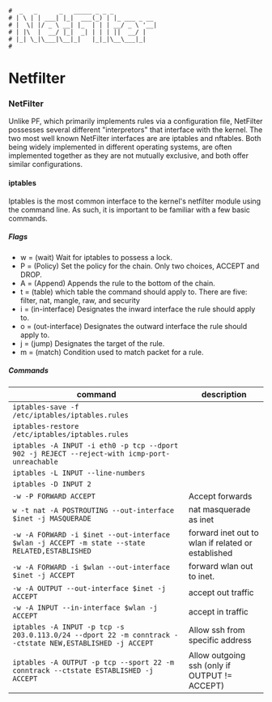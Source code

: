 ```text
#  _   _      _   _____ _ _ _
# | \ | | ___| |_|  ___(_) | |_ ___ _ __
# |  \| |/ _ \ __| |_  | | | __/ _ \ '__|
# | |\  |  __/ |_|  _| | | | ||  __/ |
# |_| \_|\___|\__|_|   |_|_|\__\___|_|
#
```

Netfilter
=========

### NetFilter

Unlike PF, which primarily implements rules via a configuration file, NetFilter possesses several different
"interpretors" that interface with the kernel. The two most well known NetFilter interfaces are are iptables
and nftables. Both being widely implemented in different operating systems, are often implemented together as
they are not mutually exclusive, and both offer similar configurations. 

#### iptables

Iptables is the most common interface to the kernel's netfilter module using the command line. As such, it is
important to be familiar with a few basic commands.

##### Flags

- w = (wait) Wait for iptables to possess a lock.
- P = (Policy) Set the policy for the chain. Only two choices, ACCEPT and DROP.
- A = (Append) Appends the rule to the bottom of the chain.
- t = (table) which table the command should apply to. There are five: filter, nat, mangle, raw, and security
- i = (in-interface) Designates the inward interface the rule should apply to.
- o = (out-interface) Designates the outward interface the rule should apply to.
- j = (jump) Designates the target of the rule.
- m = (match) Condition used to match packet for a rule. 

##### Commands

| command                                                                                                  | description                                         |
| --------------------------------------------------------------------------------------------             | --------------------------------------------------- |
| `iptables-save -f /etc/iptables/iptables.rules`                                                          |                                                     |
| `iptables-restore /etc/iptables/iptables.rules`                                                          |                                                     |
| `iptables -A INPUT -i eth0 -p tcp --dport 902 -j REJECT --reject-with icmp-port-unreachable`             |                                                     |
| `iptables -L INPUT --line-numbers`                                                                       |                                                     |
| `iptables -D INPUT 2`                                                                                    |                                                     |
| `-w -P FORWARD ACCEPT`                                                                                   | Accept forwards                                     |
| `w -t nat -A POSTROUTING --out-interface $inet -j MASQUERADE`                                            | nat masquerade as inet                              |
| `-w -A FORWARD -i $inet --out-interface $wlan -j ACCEPT -m state --state RELATED,ESTABLISHED`            | forward inet out to wlan if related or established  |
| `-w -A FORWARD -i $wlan --out-interface $inet -j ACCEPT`                                                 | forward wlan out to inet.                           |
| `-w -A OUTPUT --out-interface $inet -j ACCEPT`                                                           | accept out traffic                                  |
| `-w -A INPUT --in-interface $wlan -j ACCEPT`                                                             | accept in traffic                                   |
| `iptables -A INPUT -p tcp -s 203.0.113.0/24 --dport 22 -m conntrack --ctstate NEW,ESTABLISHED -j ACCEPT` | Allow ssh from specific address                     |
| `iptables -A OUTPUT -p tcp --sport 22 -m conntrack --ctstate ESTABLISHED -j ACCEPT`                      | Allow outgoing ssh (only if OUTPUT != ACCEPT)       |


